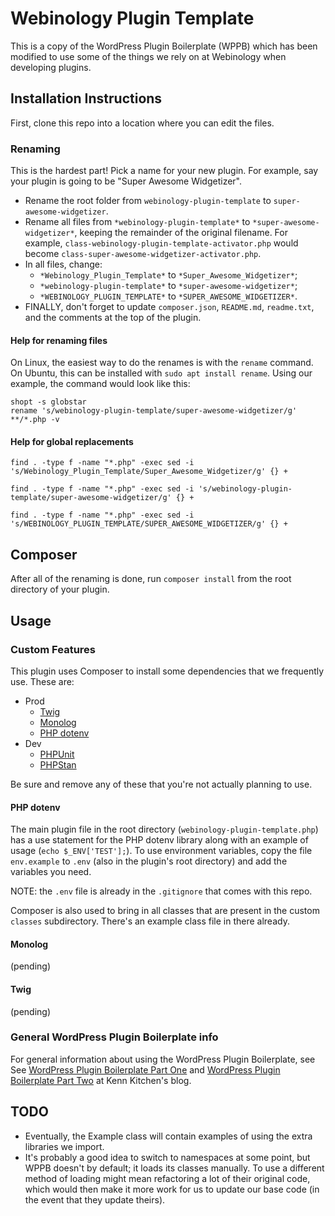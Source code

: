 # Webinology Plugin Template
This is a copy of the WordPress Plugin Boilerplate (WPPB) which has been modified to use some of the things we rely on at 
Webinology when developing plugins.

## Installation Instructions
First, clone this repo into a location where you can edit the files.

### Renaming
This is the hardest part! Pick a name for your new plugin. For example, say your plugin is going to be "Super Awesome 
Widgetizer".

* Rename the root folder from `webinology-plugin-template` to `super-awesome-widgetizer`.
* Rename all files from `*webinology-plugin-template*` to `*super-awesome-widgetizer*`, keeping the remainder of the original filename. For example, `class-webinology-plugin-template-activator.php` would become `class-super-awesome-widgetizer-activator.php`.
* In all files, change:
  * `*Webinology_Plugin_Template*` to `*Super_Awesome_Widgetizer*`;
  * `*webinology-plugin-template*` to `*super-awesome-widgetizer*`;
  * `*WEBINOLOGY_PLUGIN_TEMPLATE*` to `*SUPER_AWESOME_WIDGETIZER*`.
* FINALLY, don't forget to update `composer.json`, `README.md`, `readme.txt`, and the comments at the top of the plugin.

#### Help for renaming files
On Linux, the easiest way to do the renames is with the `rename` command. On Ubuntu, this can be installed with 
`sudo apt install rename`.
Using our example, the command would look like this:
```shell
shopt -s globstar
rename 's/webinology-plugin-template/super-awesome-widgetizer/g' **/*.php -v
```
#### Help for global replacements
```shell
find . -type f -name "*.php" -exec sed -i 's/Webinology_Plugin_Template/Super_Awesome_Widgetizer/g' {} +
```
```shell
find . -type f -name "*.php" -exec sed -i 's/webinology-plugin-template/super-awesome-widgetizer/g' {} +
```
```shell
find . -type f -name "*.php" -exec sed -i 's/WEBINOLOGY_PLUGIN_TEMPLATE/SUPER_AWESOME_WIDGETIZER/g' {} +
```
## Composer
After all of the renaming is done, run `composer install` from the root directory of your plugin.

## Usage
### Custom Features
This plugin uses Composer to install some dependencies that we frequently use. These are:
* Prod
  * [Twig](https://twig.symfony.com/)
  * [Monolog](https://github.com/Seldaek/monolog)
  * [PHP dotenv](https://github.com/vlucas/phpdotenv)
* Dev
  * [PHPUnit](https://phpunit.de/)
  * [PHPStan](https://phpstan.org/)

Be sure and remove any of these that you're not actually planning to use.
#### PHP dotenv
The main plugin file in the root directory (`webinology-plugin-template.php`) has a use statement for the PHP dotenv
library along with an example of usage (`echo $_ENV['TEST'];`). To use environment variables, copy the file `env.example` to `.env` (also in the plugin's
root directory) and add the variables you need.

NOTE: the `.env` file is already in the `.gitignore` that comes with this repo.

Composer is also used to bring in all classes that are present in the custom `classes` subdirectory. There's an example 
class file in there already.
#### Monolog
(pending)

#### Twig
(pending)

### General WordPress Plugin Boilerplate info
For general information about using the WordPress Plugin Boilerplate, see
See [WordPress Plugin Boilerplate Part One](https://kenn.kitchen/wordpress-plugin-boilerplate-part-one/) and [WordPress Plugin Boilerplate Part Two](https://kenn.kitchen/wordpress-plugin-boilerplate-part-two/) at Kenn Kitchen's blog.

## TODO
* Eventually, the Example class will contain examples of using the extra libraries we import.
* It's probably a good idea to switch to namespaces at some point, but WPPB doesn't by default; it loads its classes
manually. To use a different method of loading might mean refactoring a lot of their original code, which would then 
make it more work for us to update our base code (in the event that they update theirs). 
